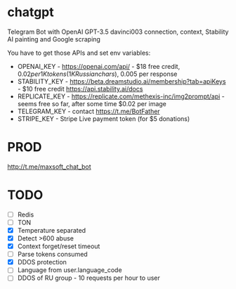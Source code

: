 # chatgpt

Telegram Bot with OpenAI GPT-3.5 davinci003 connection, context, Stability AI painting and Google scraping

You have to get those APIs and set env variables:

-   OPENAI_KEY - https://openai.com/api/ - $18 free credit, $0.02 per 1K tokens (1K Russian chars), ~$0.005 per response
-   STABILITY_KEY - https://beta.dreamstudio.ai/membership?tab=apiKeys - $10 free credit https://api.stability.ai/docs
-   REPLICATE_KEY - https://replicate.com/methexis-inc/img2prompt/api - seems free so far, after some time $0.02 per image
-   TELEGRAM_KEY - contact https://t.me/BotFather
-   STRIPE_KEY - Stripe Live payment token (for $5 donations)

# PROD

http://t.me/maxsoft_chat_bot

# TODO

-   [ ] Redis
-   [ ] TON
-   [x] Temperature separated
-   [x] Detect >600 abuse
-   [x] Context forget/reset timeout
-   [ ] Parse tokens consumed
-   [x] DDOS protection
-   [ ] Language from user.language_code
-   [ ] DDOS of RU group - 10 requests per hour to user
